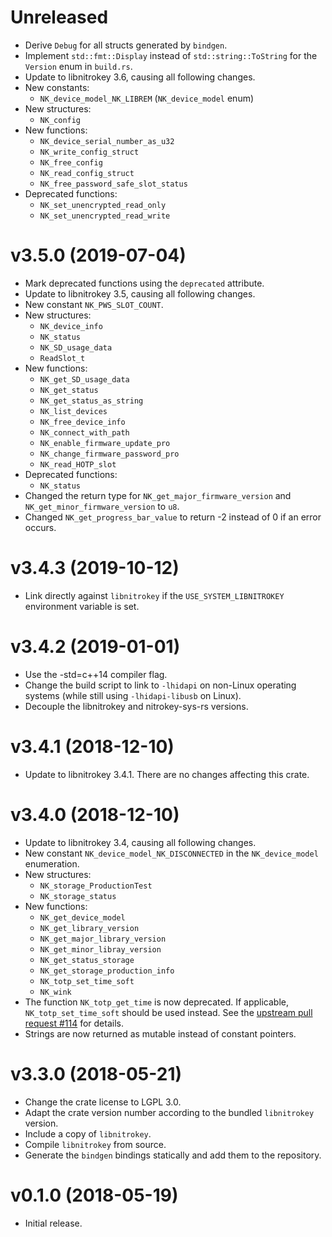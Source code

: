 # Unreleased
- Derive `Debug` for all structs generated by `bindgen`.
- Implement `std::fmt::Display` instead of `std::string::ToString` for the
  `Version` enum in `build.rs`.
- Update to libnitrokey 3.6, causing all following changes.
- New constants:
  - `NK_device_model_NK_LIBREM` (`NK_device_model` enum)
- New structures:
  - `NK_config`
- New functions:
  - `NK_device_serial_number_as_u32`
  - `NK_write_config_struct`
  - `NK_free_config`
  - `NK_read_config_struct`
  - `NK_free_password_safe_slot_status`
- Deprecated functions:
  - `NK_set_unencrypted_read_only`
  - `NK_set_unencrypted_read_write`

# v3.5.0 (2019-07-04)
- Mark deprecated functions using the `deprecated` attribute.
- Update to libnitrokey 3.5, causing all following changes.
- New constant `NK_PWS_SLOT_COUNT`.
- New structures:
  - `NK_device_info`
  - `NK_status`
  - `NK_SD_usage_data`
  - `ReadSlot_t`
- New functions:
  - `NK_get_SD_usage_data`
  - `NK_get_status`
  - `NK_get_status_as_string`
  - `NK_list_devices`
  - `NK_free_device_info`
  - `NK_connect_with_path`
  - `NK_enable_firmware_update_pro`
  - `NK_change_firmware_password_pro`
  - `NK_read_HOTP_slot`
- Deprecated functions:
  - `NK_status`
- Changed the return type for `NK_get_major_firmware_version` and
  `NK_get_minor_firmware_version` to `u8`.
- Changed `NK_get_progress_bar_value` to return -2 instead of 0 if an error
  occurs.

# v3.4.3 (2019-10-12)
- Link directly against `libnitrokey` if the `USE_SYSTEM_LIBNITROKEY`
  environment variable is set.

# v3.4.2 (2019-01-01)
- Use the -std=c++14 compiler flag.
- Change the build script to link to `-lhidapi` on non-Linux operating systems
  (while still using `-lhidapi-libusb` on Linux).
- Decouple the libnitrokey and nitrokey-sys-rs versions.

# v3.4.1 (2018-12-10)

- Update to libnitrokey 3.4.1.  There are no changes affecting this crate.

# v3.4.0 (2018-12-10)

- Update to libnitrokey 3.4, causing all following changes.
- New constant `NK_device_model_NK_DISCONNECTED` in the `NK_device_model`
  enumeration.
- New structures:
    - `NK_storage_ProductionTest`
    - `NK_storage_status`
- New functions:
    - `NK_get_device_model`
    - `NK_get_library_version`
    - `NK_get_major_library_version`
    - `NK_get_minor_libray_version`
    - `NK_get_status_storage`
    - `NK_get_storage_production_info`
    - `NK_totp_set_time_soft`
    - `NK_wink`
- The function `NK_totp_get_time` is now deprecated.  If applicable,
  `NK_totp_set_time_soft` should be used instead.  See the [upstream pull
  request #114][] for details.
- Strings are now returned as mutable instead of constant pointers.

# v3.3.0 (2018-05-21)

- Change the crate license to LGPL 3.0.
- Adapt the crate version number according to the bundled `libnitrokey`
  version.
- Include a copy of `libnitrokey`.
- Compile `libnitrokey` from source.
- Generate the `bindgen` bindings statically and add them to the repository.

# v0.1.0 (2018-05-19)

- Initial release.

[upstream pull request #114]: https://github.com/Nitrokey/libnitrokey/pull/114
